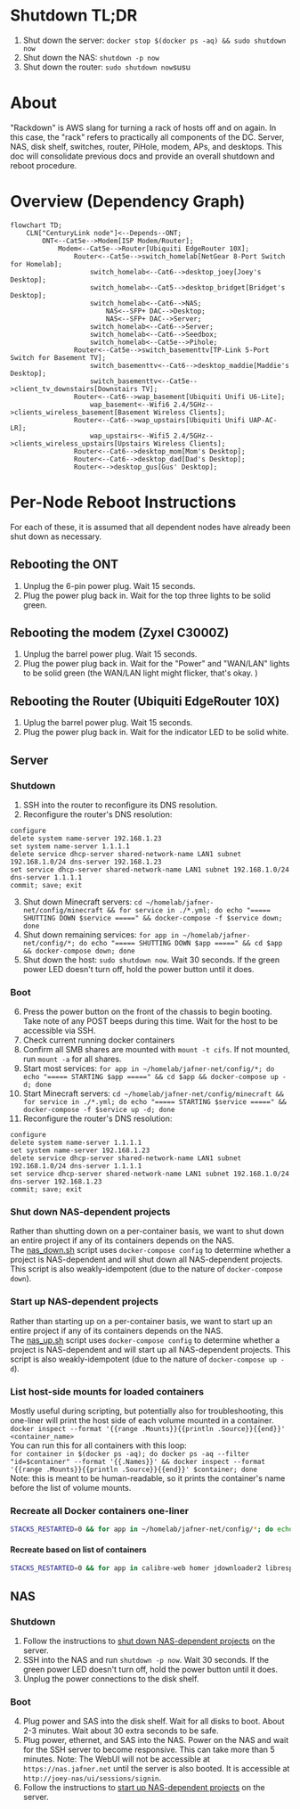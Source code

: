 # Shutdown TL;DR

1. Shut down the server: `docker stop $(docker ps -aq) && sudo shutdown now`
2. Shut down the NAS: `shutdown -p now`
3. Shut down the router: `sudo shutdown now`susu

# About
"Rackdown" is AWS slang for turning a rack of hosts off and on again. In this case, the "rack" refers to practically all components of the DC. Server, NAS, disk shelf, switches, router, PiHole, modem, APs, and desktops. This doc will consolidate previous docs and provide an overall shutdown and reboot procedure. 

# Overview (Dependency Graph)
```mermaid
flowchart TD;
	CLN["CenturyLink node"]<--Depends--ONT;
		ONT<--Cat5e-->Modem[ISP Modem/Router];
			Modem<--Cat5e-->Router[Ubiquiti EdgeRouter 10X];
				Router<--Cat5e-->switch_homelab[NetGear 8-Port Switch for Homelab];
					switch_homelab<--Cat6-->desktop_joey[Joey's Desktop];
					switch_homelab<--Cat5-->desktop_bridget[Bridget's Desktop];
					switch_homelab<--Cat6-->NAS;
						NAS<--SFP+ DAC-->Desktop;
						NAS<--SFP+ DAC-->Server;
					switch_homelab<--Cat6-->Server;
					switch_homelab<--Cat6-->Seedbox;
					switch_homelab<--Cat5e-->Pihole;
				Router<--Cat5e-->switch_basementtv[TP-Link 5-Port Switch for Basement TV];
					switch_basementtv<--Cat6-->desktop_maddie[Maddie's Desktop];
					switch_basementtv<--Cat5e-->client_tv_downstairs[Downstairs TV];
				Router<--Cat6-->wap_basement[Ubiquiti Unifi U6-Lite];
					wap_basement<--Wifi6 2.4/5GHz-->clients_wireless_basement[Basement Wireless Clients];
				Router<--Cat6-->wap_upstairs[Ubiquiti Unifi UAP-AC-LR];
					wap_upstairs<--Wifi5 2.4/5GHz-->clients_wireless_upstairs[Upstairs Wireless Clients];
				Router<--Cat6-->desktop_mom[Mom's Desktop];
				Router<--Cat6-->desktop_dad[Dad's Desktop];
				Router<-->desktop_gus[Gus' Desktop];	
```

# Per-Node Reboot Instructions
For each of these, it is assumed that all dependent nodes have already been shut down as necessary.
## Rebooting the ONT
1. Unplug the 6-pin power plug. Wait 15 seconds.
2. Plug the power plug back in. Wait for the top three lights to be solid green.

## Rebooting the modem (Zyxel C3000Z)
1. Unplug the barrel power plug. Wait 15 seconds.
2. Plug the power plug back in. Wait for the "Power" and "WAN/LAN" lights to be solid green (the WAN/LAN light might flicker, that's okay. )

## Rebooting the Router (Ubiquiti EdgeRouter 10X)
1. Uplug the barrel power plug. Wait 15 seconds. 
2. Plug the power plug back in. Wait for the indicator LED to be solid white.

## Server
### Shutdown
1. SSH into the router to reconfigure its DNS resolution.
2. Reconfigure the router's DNS resolution: 

```
configure
delete system name-server 192.168.1.23
set system name-server 1.1.1.1
delete service dhcp-server shared-network-name LAN1 subnet 192.168.1.0/24 dns-server 192.168.1.23
set service dhcp-server shared-network-name LAN1 subnet 192.168.1.0/24 dns-server 1.1.1.1
commit; save; exit
```

3. Shut down Minecraft servers: `cd ~/homelab/jafner-net/config/minecraft && for service in ./*.yml; do echo "===== SHUTTING DOWN $service =====" && docker-compose -f $service down; done`
4. Shut down remaining services: `for app in ~/homelab/jafner-net/config/*; do echo "===== SHUTTING DOWN $app =====" && cd $app && docker-compose down; done`
5. Shut down the host: `sudo shutdown now`. Wait 30 seconds. If the green power LED doesn't turn off, hold the power button until it does.

### Boot
6. Press the power button on the front of the chassis to begin booting. Take note of any POST beeps during this time. Wait for the host to be accessible via SSH. 
7. Check current running docker containers
8. Confirm all SMB shares are mounted with `mount -t cifs`. If not mounted, run `mount -a` for all shares.
9. Start most services: `for app in ~/homelab/jafner-net/config/*; do echo "===== STARTING $app =====" && cd $app && docker-compose up -d; done`
10. Start Minecraft servers: `cd ~/homelab/jafner-net/config/minecraft && for service in ./*.yml; do echo "===== STARTING $service =====" && docker-compose -f $service up -d; done`
11. Reconfigure the router's DNS resolution:

```
configure
delete system name-server 1.1.1.1
set system name-server 192.168.1.23
delete service dhcp-server shared-network-name LAN1 subnet 192.168.1.0/24 dns-server 1.1.1.1
set service dhcp-server shared-network-name LAN1 subnet 192.168.1.0/24 dns-server 192.168.1.23
commit; save; exit
```

### Shut down NAS-dependent projects
Rather than shutting down on a per-container basis, we want to shut down an entire project if any of its containers depends on the NAS.  
The [nas_down.sh](/server/scripts/nas_down.sh) script uses `docker-compose config` to determine whether a project is NAS-dependent and will shut down all NAS-dependent projects. This script is also weakly-idempotent (due to the nature of `docker-compose down`). 

### Start up NAS-dependent projects
Rather than starting up on a per-container basis, we want to start up an entire project if any of its containers depends on the NAS.  
The [nas_up.sh](/server/scripts/nas_up.sh) script uses `docker-compose config` to determine whether a project is NAS-dependent and will start up all NAS-dependent projects. This script is also weakly-idempotent (due to the nature of `docker-compose up -d`). 

### List host-side mounts for loaded containers
Mostly useful during scripting, but potentially also for troubleshooting, this one-liner will print the host side of each volume mounted in a container.
`docker inspect --format '{{range .Mounts}}{{println .Source}}{{end}}' <container_name>`  
You can run this for all containers with this loop:  
`for container in $(docker ps -aq); do docker ps -aq --filter "id=$container" --format '{{.Names}}' && docker inspect --format '{{range .Mounts}}{{println .Source}}{{end}}' $container; done`  
Note: this is meant to be human-readable, so it prints the container's name before the list of volume mounts. 

### Recreate all Docker containers one-liner
```bash
STACKS_RESTARTED=0 && for app in ~/homelab/jafner-net/config/*; do echo "===== RECREATING $app =====" && cd $app && docker-compose up -d --force-recreate && STACKS_RESTARTED=$(($STACKS_RESTARTED + 1)); done && cd ~/homelab/jafner-net/config/minecraft && for service in ./*.yml; do echo "===== RECREATING $service =====" && docker-compose -f $service up -d --force-recreate && STACKS_RESTARTED=$(($STACKS_RESTARTED + 1)); done && echo "===== DONE (restarted $STACKS_RESTARTED stacks) ====="
```

#### Recreate based on list of containers
```bash
STACKS_RESTARTED=0 && for app in calibre-web homer jdownloader2 librespeed monitoring navidrome qbittorrent send stashapp traefik; do echo "===== RECREATING $app =====" && cd ~/homelab/jafner-net/config/$app && docker-compose up -d && STACKS_RESTARTED=$(($STACKS_RESTARTED + 1)); done && echo "===== DONE (restarted $STACKS_RESTARTED stacks) =====" && cd ~
```

## NAS
### Shutdown
1. Follow the instructions to [shut down NAS-dependent projects](#shut-down-nas-dependent-projects) on the server. 
2. SSH into the NAS and run `shutdown -p now`. Wait 30 seconds. If the green power LED doesn't turn off, hold the power button until it does.
3. Unplug the power connections to the disk shelf. 

### Boot
4. Plug power and SAS into the disk shelf. Wait for all disks to boot. About 2-3 minutes. Wait about 30 extra seconds to be safe. 
5. Plug power, ethernet, and SAS into the NAS. Power on the NAS and wait for the SSH server to become responsive. This can take more than 5 minutes. Note: The WebUI will not be accessible at `https://nas.jafner.net` until the server is also booted. It is accessible at `http://joey-nas/ui/sessions/signin`.
6. Follow the instructions to [start up NAS-dependent projects](#start-up-nas-dependent-projects) on the server.

